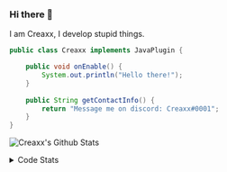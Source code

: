 ### Hi there 👋

I am Creaxx, I develop stupid things. 

```java
public class Creaxx implements JavaPlugin {

    public void onEnable() {
        System.out.println("Hello there!");
    }
    
    public String getContactInfo() {
        return "Message me on discord: Creaxx#0001";
    }
}
```

![Creaxx's Github Stats](https://github-readme-stats.vercel.app/api?username=CreaxxOG&show_icons=true&theme=dark&count_private=true)

<details>
  <summary>Code Stats</summary>

<!--START_SECTION:waka-->
![Code Time](http://img.shields.io/badge/Code%20Time-1%2C396%20hrs%2051%20mins-blue)

![Lines of code](https://img.shields.io/badge/From%20Hello%20World%20I%27ve%20Written-613.0%20thousand%20lines%20of%20code-blue)

**🐱 My GitHub Data** 

> 📦 104.2 kB Used in GitHub's Storage 
 > 
> 🏆 2,155 Contributions in the Year 2023
 > 
> 🚫 Not Opted to Hire
 > 
> 📜 4 Public Repositories 
 > 
> 🔑 3 Private Repositories 
 > 
**I'm a Night 🦉** 

```text
🌞 Morning                295 commits         ██░░░░░░░░░░░░░░░░░░░░░░░   07.09 % 
🌆 Daytime                1752 commits        ███████████░░░░░░░░░░░░░░   42.11 % 
🌃 Evening                2028 commits        ████████████░░░░░░░░░░░░░   48.74 % 
🌙 Night                  86 commits          █░░░░░░░░░░░░░░░░░░░░░░░░   02.07 % 
```
📅 **I'm Most Productive on Saturday** 

```text
Monday                   515 commits         ███░░░░░░░░░░░░░░░░░░░░░░   12.38 % 
Tuesday                  583 commits         ████░░░░░░░░░░░░░░░░░░░░░   14.01 % 
Wednesday                621 commits         ████░░░░░░░░░░░░░░░░░░░░░   14.92 % 
Thursday                 634 commits         ████░░░░░░░░░░░░░░░░░░░░░   15.24 % 
Friday                   392 commits         ██░░░░░░░░░░░░░░░░░░░░░░░   09.42 % 
Saturday                 734 commits         ████░░░░░░░░░░░░░░░░░░░░░   17.64 % 
Sunday                   682 commits         ████░░░░░░░░░░░░░░░░░░░░░   16.39 % 
```


📊 **This Week I Spent My Time On** 

```text
💬 Programming Languages: 
Java                     11 hrs 24 mins      ███████████████████░░░░░░   75.60 % 
Kotlin                   3 hrs 11 mins       █████░░░░░░░░░░░░░░░░░░░░   21.17 % 
YAML                     16 mins             ░░░░░░░░░░░░░░░░░░░░░░░░░   01.84 % 
XML                      10 mins             ░░░░░░░░░░░░░░░░░░░░░░░░░   01.18 % 
Markdown                 1 min               ░░░░░░░░░░░░░░░░░░░░░░░░░   00.15 % 

🔥 Editors: 
IntelliJ                 15 hrs 4 mins       █████████████████████████   100.00 % 
```

**I Mostly Code in Java** 

```text
Java                     57 repos            ███████████████████░░░░░░   76.00 % 
Kotlin                   10 repos            ███░░░░░░░░░░░░░░░░░░░░░░   13.33 % 
CSS                      2 repos             █░░░░░░░░░░░░░░░░░░░░░░░░   02.67 % 
JavaScript               2 repos             █░░░░░░░░░░░░░░░░░░░░░░░░   02.67 % 
EJS                      1 repo              ░░░░░░░░░░░░░░░░░░░░░░░░░   01.33 % 
```




 Last Updated on 16/07/2023 12:36:23 UTC
<!--END_SECTION:waka-->
</details>
